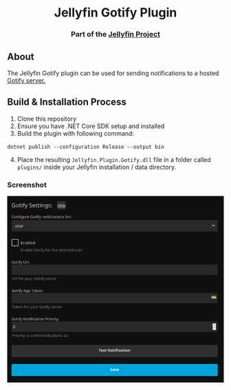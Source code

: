 <h1 align="center">Jellyfin Gotify Plugin</h1>
<h3 align="center">Part of the <a href="https://jellyfin.org/">Jellyfin Project</a></h3>

## About
The Jellyfin Gotify plugin can be used for sending notifications to a hosted <a href="https://gotify.net/">Gotify server.</a>

## Build & Installation Process
1. Clone this repository
2. Ensure you have .NET Core SDK setup and installed
3. Build the plugin with following command:
```
dotnet publish --configuration Release --output bin
```
4. Place the resulting `Jellyfin.Plugin.Gotify.dll` file in a folder called `plugins/` inside your Jellyfin installation / data directory.

### Screenshot
<img src=screenshot.png>
